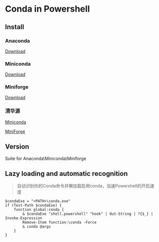 # Conda in Powershell

## Install

### Anaconda

[Download](https://www.anaconda.com/products/individual)

### Miniconda

[Download](https://repo.anaconda.com/miniconda/)


### Miniforge

[Download](https://github.com/conda-forge/miniforge/releases/)

### 清华源

[Miniconda](https://mirrors.tuna.tsinghua.edu.cn/anaconda/miniconda/)

[MiniForge](https://mirrors.tuna.tsinghua.edu.cn/github-release/conda-forge/miniforge/LatestRelease/)

## Version

Suite for Anaconda\Miniconda\Miniforge

## Lazy loading and automatic recognition

> 自动识别你的Conda命令并懒加载启用conda，加速Powershell的开启速度

```profile
$condaExe = "<PATH>\conda.exe"
if (Test-Path $condaExe) {
    function global:conda {
        & $condaExe "shell.powershell" "hook" | Out-String | ?{$_} | Invoke-Expression
        Remove-Item function:\conda -Force
        & conda @args
    }
}
```
